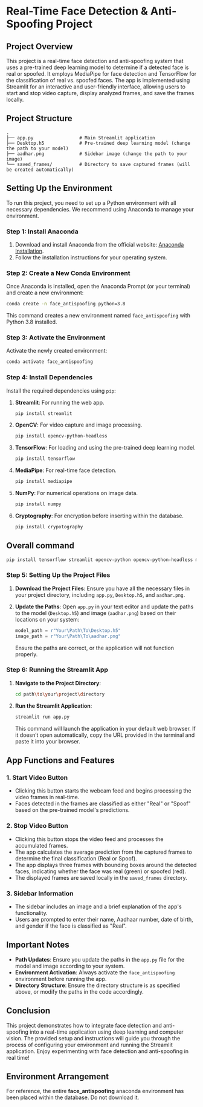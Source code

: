 # **Real-Time Face Detection & Anti-Spoofing Project**

## **Project Overview**

This project is a real-time face detection and anti-spoofing system that uses a pre-trained deep learning model to determine if a detected face is real or spoofed. It employs MediaPipe for face detection and TensorFlow for the classification of real vs. spoofed faces. The app is implemented using Streamlit for an interactive and user-friendly interface, allowing users to start and stop video capture, display analyzed frames, and save the frames locally.

## **Project Structure**

```
.
├── app.py                 # Main Streamlit application
├── Desktop.h5             # Pre-trained deep learning model (change the path to your model)
├── aadhar.png             # Sidebar image (change the path to your image)
└── saved_frames/          # Directory to save captured frames (will be created automatically)
```

## **Setting Up the Environment**

To run this project, you need to set up a Python environment with all necessary dependencies. We recommend using Anaconda to manage your environment.

### **Step 1: Install Anaconda**

1. Download and install Anaconda from the official website: [Anaconda Installation](https://www.anaconda.com/products/distribution#download-section).
2. Follow the installation instructions for your operating system.

### **Step 2: Create a New Conda Environment**

Once Anaconda is installed, open the Anaconda Prompt (or your terminal) and create a new environment:

```bash
conda create -n face_antispoofing python=3.8
```

This command creates a new environment named `face_antispoofing` with Python 3.8 installed.

### **Step 3: Activate the Environment**

Activate the newly created environment:

```bash
conda activate face_antispoofing
```

### **Step 4: Install Dependencies**

Install the required dependencies using `pip`:

1. **Streamlit**: For running the web app.
   ```bash
   pip install streamlit
   ```

2. **OpenCV**: For video capture and image processing.
   ```bash
   pip install opencv-python-headless
   ```

3. **TensorFlow**: For loading and using the pre-trained deep learning model.
   ```bash
   pip install tensorflow
   ```

4. **MediaPipe**: For real-time face detection.
   ```bash
   pip install mediapipe
   ```

5. **NumPy**: For numerical operations on image data.
   ```bash
   pip install numpy
   ```
6. **Cryptography**: For encryption before inserting within the database.
   ```bash
   pip install crypotography
   ```
## Overall command

```bash
pip install tensorflow streamlit opencv-python opencv-python-headless mediapipe numpy cryptography
```

### **Step 5: Setting Up the Project Files**

1. **Download the Project Files**: Ensure you have all the necessary files in your project directory, including `app.py`, `Desktop.h5`, and `aadhar.png`.
   
2. **Update the Paths**: Open `app.py` in your text editor and update the paths to the model (`Desktop.h5`) and image (`aadhar.png`) based on their locations on your system:
   ```python
   model_path = r"Your\Path\To\Desktop.h5"
   image_path = r"Your\Path\To\aadhar.png"
   ```

   Ensure the paths are correct, or the application will not function properly.

### **Step 6: Running the Streamlit App**

1. **Navigate to the Project Directory**:
   ```bash
   cd path\to\your\project\directory
   ```

2. **Run the Streamlit Application**:
   ```bash
   streamlit run app.py
   ```

   This command will launch the application in your default web browser. If it doesn’t open automatically, copy the URL provided in the terminal and paste it into your browser.

## **App Functions and Features**

### **1. Start Video Button**
- Clicking this button starts the webcam feed and begins processing the video frames in real-time.
- Faces detected in the frames are classified as either "Real" or "Spoof" based on the pre-trained model's predictions.

### **2. Stop Video Button**
- Clicking this button stops the video feed and processes the accumulated frames.
- The app calculates the average prediction from the captured frames to determine the final classification (Real or Spoof).
- The app displays three frames with bounding boxes around the detected faces, indicating whether the face was real (green) or spoofed (red).
- The displayed frames are saved locally in the `saved_frames` directory.

### **3. Sidebar Information**
- The sidebar includes an image and a brief explanation of the app's functionality.
- Users are prompted to enter their name, Aadhaar number, date of birth, and gender if the face is classified as "Real".

## **Important Notes**

- **Path Updates**: Ensure you update the paths in the `app.py` file for the model and image according to your system.
- **Environment Activation**: Always activate the `face_antispoofing` environment before running the app.
- **Directory Structure**: Ensure the directory structure is as specified above, or modify the paths in the code accordingly.

## **Conclusion**

This project demonstrates how to integrate face detection and anti-spoofing into a real-time application using deep learning and computer vision. The provided setup and instructions will guide you through the process of configuring your environment and running the Streamlit application. Enjoy experimenting with face detection and anti-spoofing in real time!

## Environment Arrangement

For reference, the entire **face_antispoofing** anaconda environment has been placed within the database. Do not download it.

